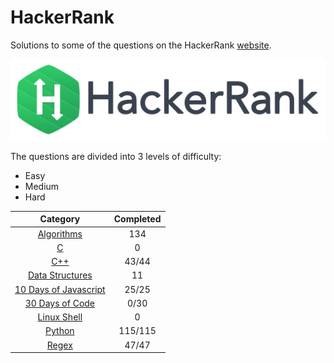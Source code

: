 # HackerRank

Solutions to some of the questions on the HackerRank [website](https://www.hackerrank.com "HackerRank").

<p align="center"><img src="../assets/hackerrank.png"></p>

The questions are divided into 3 levels of difficulty:

*   Easy
*   Medium
*   Hard

| Category | Completed |
|:--------:|:---------:|
| [Algorithms](Algorithms/) | 134 |
| [C](C) | 0 |
| [C++](C++) | 43/44 |
| [Data Structures](Data%20Structures/) | 11 |
| [10 Days of Javascript](10%20Days%20of%20Javascript/) | 25/25 |
| [30 Days of Code](30%20Days%20of%20Code/) | 0/30 |
| [Linux Shell](Linux%20Shell/) | 0 |
| [Python](Python/) | 115/115 |
| [Regex](Regex/) | 47/47 |